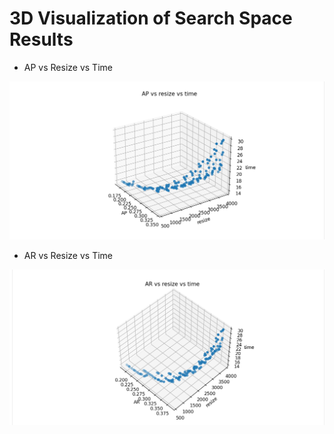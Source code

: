 # 3D Visualization of Search Space Results 
- AP vs Resize vs Time
<img width="822" src="https://github.com/danial880/Gigavision/blob/main/src/pics_gifs/ap_resize_time.png"> 

- AR vs Resize vs Time
<img width="822" src="https://github.com/danial880/Gigavision/blob/main/src/pics_gifs/ar_resize_time.png"> 
